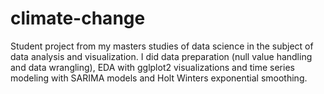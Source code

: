 # climate-change
Student project from my masters studies of data science in the subject of data analysis and visualization. I did data preparation (null value handling and data wrangling), EDA with gglplot2 visualizations and time series modeling with SARIMA models and Holt Winters exponential smoothing.
